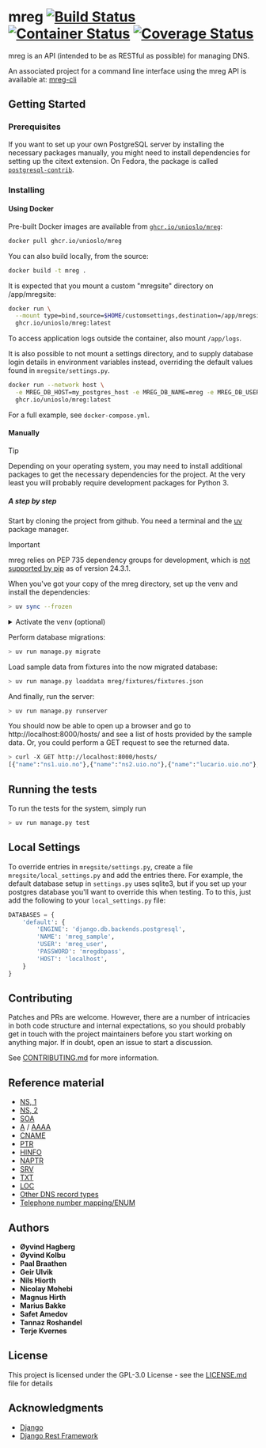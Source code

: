 # mreg [![Build Status](https://github.com/unioslo/mreg/actions/workflows/test.yml/badge.svg)](https://github.com/unioslo/mreg/actions/workflows/test.yml) [![Container Status](https://github.com/unioslo/mreg/actions/workflows/container-image.yml/badge.svg)](https://github.com/unioslo/mreg/actions/workflows/container-image.yml) [![Coverage Status](https://coveralls.io/repos/github/unioslo/mreg/badge.svg?branch=master)](https://coveralls.io/github/unioslo/mreg?branch=master)
mreg is an API (intended to be as RESTful as possible) for managing DNS.

An associated project for a command line interface using the mreg API is available at:
[mreg-cli](https://github.com/unioslo/mreg-cli/)

## Getting Started

### Prerequisites

If you want to set up your own PostgreSQL server by installing the necessary packages manually, you might need to install dependencies for setting up the citext extension. On Fedora, the package is called [`postgresql-contrib`](https://packages.fedoraproject.org/pkgs/postgresql/postgresql-contrib/).

### Installing

#### Using Docker

Pre-built Docker images are available from [`ghcr.io/unioslo/mreg`](https://ghcr.io/unioslo/mreg):

```bash
docker pull ghcr.io/unioslo/mreg
```

You can also build locally, from the source:

```bash
docker build -t mreg .
```

It is expected that you mount a custom "mregsite" directory on /app/mregsite:

```bash
docker run \
  --mount type=bind,source=$HOME/customsettings,destination=/app/mregsite,readonly \
  ghcr.io/unioslo/mreg:latest
```

To access application logs outside the container, also mount `/app/logs`.

It is also possible to not mount a settings directory, and to supply database login details in environment variables instead, overriding the default values found in `mregsite/settings.py`.

```bash
docker run --network host \
  -e MREG_DB_HOST=my_postgres_host -e MREG_DB_NAME=mreg -e MREG_DB_USER=mreg -e MREG_DB_PASSWORD=mreg \
  ghcr.io/unioslo/mreg:latest
```

For a full example, see `docker-compose.yml`.

#### Manually

> [!TIP] 
> Depending on your operating system, you may need to install additional packages to get the necessary dependencies for the project. At the very least you will probably require development packages for Python 3.

##### A step by step

Start by cloning the project from github. You need a terminal and the [uv](https://docs.astral.sh/uv/) package manager.

> [!IMPORTANT]  
> mreg relies on PEP 735 dependency groups for development, which is [not supported by pip](https://github.com/pypa/pip/issues/12963) as of version 24.3.1.

When you've got your copy of the mreg directory, set up the venv and install the dependencies:

```bash
> uv sync --frozen
```

<details>
  <summary>Activate the venv (optional)</summary>

Optionally, you can also activate the created virtual environment. However, we will use `uv run` to run the commands in the virtual environment in this guide, which foregoes the need to activate the environment.

```bash
. .venv/bin/activate
```

Activating the venv allows you to run the commands with `python` instead of `uv run`.
</details>

Perform database migrations:

```bash
> uv run manage.py migrate
```

Load sample data from fixtures into the now migrated database:

```bash
> uv run manage.py loaddata mreg/fixtures/fixtures.json
```

And finally, run the server:

```bash
> uv run manage.py runserver
```

You should now be able to open up a browser and go to http://localhost:8000/hosts/ and see
a list of hosts provided by the sample data. Or, you could perform a GET request to see
the returned data.

```bash
> curl -X GET http://localhost:8000/hosts/
[{"name":"ns1.uio.no"},{"name":"ns2.uio.no"},{"name":"lucario.uio.no"},{"name":"stewie.uio.no"},{"name":"vepsebol.uio.no"}
```

## Running the tests

To run the tests for the system, simply run

```bash
> uv run manage.py test
```

## Local Settings

To override entries in `mregsite/settings.py`, create a file `mregsite/local_settings.py` and add the entries there.
For example, the default database setup in `settings.py` uses sqlite3, but if you set up your postgres database
you'll want to override this when testing. To to this, just add the following to your `local_settings.py` file:

```python
DATABASES = {
    'default': {
        'ENGINE': 'django.db.backends.postgresql',
        'NAME': 'mreg_sample',
        'USER': 'mreg_user',
        'PASSWORD': 'mregdbpass',
        'HOST': 'localhost',
    }
}
```

## Contributing

Patches and PRs are welcome. However, there are a number of intricacies in both code structure and internal
expectations, so you should probably get in touch with the project maintainers before you start working on
anything major. If in doubt, open an issue to start a discussion.

See [CONTRIBUTING.md](CONTRIBUTING.md) for more information.

## Reference material

* [NS, 1](http://help.dnsmadeeasy.com/managed-dns/dns-record-types/ns-record/)
* [NS, 2](https://www.digitalocean.com/community/questions/what-is-the-point-of-the-ns-records)
* [SOA](https://en.wikipedia.org/wiki/SOA_record)
* [A](https://en.wikipedia.org/wiki/List_of_DNS_record_types#A) / [AAAA](https://en.wikipedia.org/wiki/IPv6_address#Domain_Name_System)
* [CNAME](https://en.wikipedia.org/wiki/CNAME_record)
* [PTR](https://en.wikipedia.org/wiki/List_of_DNS_record_types#PTR)
* [HINFO](https://en.wikipedia.org/wiki/List_of_DNS_record_types#HINFO)
* [NAPTR](https://en.wikipedia.org/wiki/NAPTR_record)
* [SRV](https://en.wikipedia.org/wiki/SRV_record)
* [TXT](https://en.wikipedia.org/wiki/TXT_record)
* [LOC](https://en.wikipedia.org/wiki/LOC_record)
* [Other DNS record types](https://en.wikipedia.org/wiki/List_of_DNS_record_types)
* [Telephone number mapping/ENUM](https://en.wikipedia.org/wiki/Telephone_number_mapping)

## Authors

* **Øyvind Hagberg**
* **Øyvind Kolbu**
* **Paal Braathen**
* **Geir Ulvik**
* **Nils Hiorth**
* **Nicolay Mohebi**
* **Magnus Hirth**
* **Marius Bakke**
* **Safet Amedov**
* **Tannaz Roshandel**
* **Terje Kvernes**

## License

This project is licensed under the GPL-3.0 License - see the [LICENSE.md](LICENSE.md) file for details

## Acknowledgments

* [Django](https://www.djangoproject.com/)
* [Django Rest Framework](http://www.django-rest-framework.org/)
